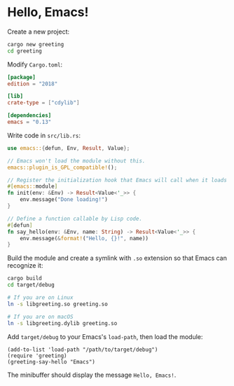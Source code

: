 # Hello, Emacs!

Create a new project:

```bash
cargo new greeting
cd greeting
```

Modify `Cargo.toml`:

```toml
[package]
edition = "2018"

[lib]
crate-type = ["cdylib"]

[dependencies]
emacs = "0.13"
```

Write code in `src/lib.rs`:

```rust
use emacs::{defun, Env, Result, Value};

// Emacs won't load the module without this.
emacs::plugin_is_GPL_compatible!();

// Register the initialization hook that Emacs will call when it loads the module.
#[emacs::module]
fn init(env: &Env) -> Result<Value<'_>> {
    env.message("Done loading!")
}

// Define a function callable by Lisp code.
#[defun]
fn say_hello(env: &Env, name: String) -> Result<Value<'_>> {
    env.message(&format!("Hello, {}!", name))
}
```

Build the module and create a symlink with `.so` extension so that Emacs can recognize it:

```bash
cargo build
cd target/debug

# If you are on Linux
ln -s libgreeting.so greeting.so

# If you are on macOS
ln -s libgreeting.dylib greeting.so
```

Add `target/debug` to your Emacs's `load-path`, then load the module:
```emacs-lisp
(add-to-list 'load-path "/path/to/target/debug")
(require 'greeting)
(greeting-say-hello "Emacs")
```

The minibuffer should display the message `Hello, Emacs!`.
